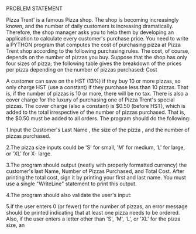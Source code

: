 PROBLEM STATEMENT


Pizza Trent' is a famous Pizza shop. The shop is becoming increasingly known, and the number of
daily customers is increasing dramatically. Therefore, the shop manager asks you to help them by
developing an application to calculate every customer's purchase price. You need to write a PYTHON
program that computes the cost of purchasing pizza at Pizza Trent shop according to the following
purchasing rules.
The cost, of course, depends on the number of pizzas you buy. Suppose that the shop has
only four sizes of pizza; the following table gives the breakdown of the prices per pizza
depending on the number of pizzas purchased:
Cost

A customer can save on the HST (13%) if they buy 10 or more pizzas, so only charge HST
(use a constant) if they purchase less than 10 pizzas. That is, if the number of pizzas is 10
or more, there will be no tax.
There is also a cover charge for the luxury of purchasing one of Pizza Trent's special pizzas.
The cover charge (also a constant) is $0.50 (before HST), which is added to the total
irrespective of the number of pizzas purchased. That is, the $0.50 must be added to all
orders.
The program should do the following:

1.Input the Customer's Last Name , the size of the pizza , and the number of
pizzas purchased.

2.The pizza size inputs could be 'S' for small, 'M' for medium, ‘L' for large, or 'XL' for X-
large.

3.The program should output (neatly with properly formatted currency) the customer's last
Name, Number of Pizzas Purchased, and Total Cost. After printing the total cost, sign it by
printing your first and last name. You must use a single "WriteLine" statement to print this
output.

4.The program should also validate the user's input:

5.if the user enters 0 (or fewer) for the number of pizzas, an error message should be
printed indicating that at least one pizza needs to be ordered.
 Also, if the user enters a letter other than 'S', 'M', 'L', or 'XL' for the pizza size, an
